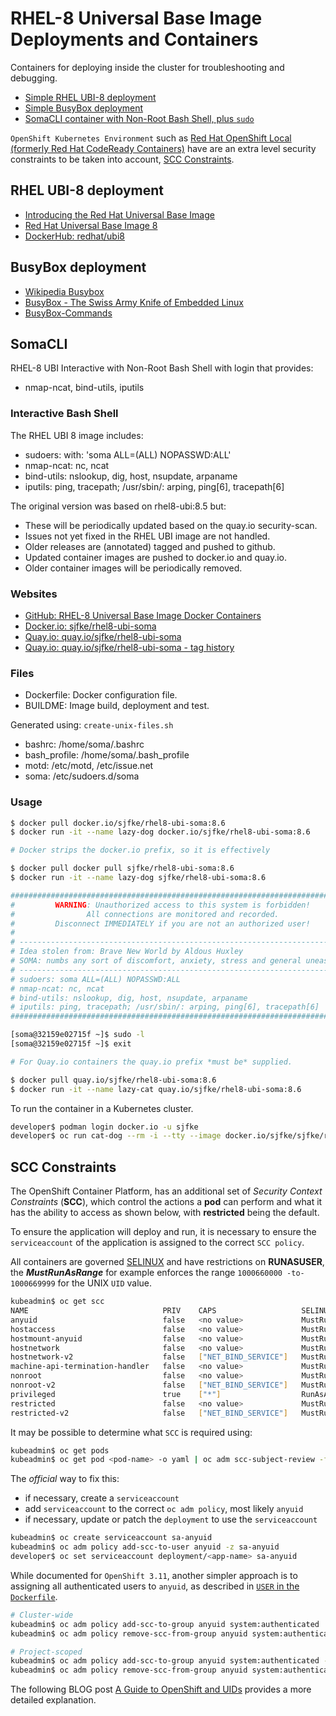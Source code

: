 # RHEL-8 Universal Base Image Deployments and Containers

Containers for deploying inside the cluster for troubleshooting and debugging.

* [Simple RHEL UBI-8 deployment](#rhel-ubi-8-deployment)
* [Simple BusyBox deployment](#busybox-deployment)
* [SomaCLI container with Non-Root Bash Shell, plus `sudo`](#somacli)

``OpenShift Kubernetes Environment`` such as [Red Hat OpenShift Local (formerly Red Hat CodeReady Containers)](https://developers.redhat.com/products/openshift-local/overview)
have are an extra level security constraints to be taken into account, [SCC Constraints](#scc-constraints).

## RHEL UBI-8 deployment

* [Introducing the Red Hat Universal Base Image](https://www.redhat.com/en/blog/introducing-red-hat-universal-base-image)
* [Red Hat Universal Base Image 8](https://catalog.redhat.com/software/container-stacks/detail/5ec53f50ef29fd35586d9a56)
* [DockerHub: redhat/ubi8](https://hub.docker.com/r/redhat/ubi8)

## BusyBox deployment

* [Wikipedia Busybox](https://en.wikipedia.org/wiki/BusyBox)
* [BusyBox - The Swiss Army Knife of Embedded Linux](https://busybox.net/downloads/BusyBox.html)
* [BusyBox-Commands](https://boxmatrix.info/wiki/BusyBox-Commands)

## SomaCLI

RHEL-8 UBI  Interactive with Non-Root Bash Shell with login that provides:

* nmap-ncat, bind-utils, iputils

### Interactive Bash Shell

The RHEL UBI 8 image includes:
* sudoers: with: 'soma ALL=(ALL) NOPASSWD:ALL'
* nmap-ncat: nc, ncat
* bind-utils: nslookup, dig, host, nsupdate, arpaname
* iputils: ping, tracepath; /usr/sbin/: arping, ping[6], tracepath[6]

The original version was based on rhel8-ubi:8.5 but:

* These will be periodically updated based on the quay.io security-scan.
* Issues not yet fixed in the RHEL UBI image are not handled.
* Older releases are (annotated) tagged and pushed to github.
* Updated container images are pushed to docker.io and quay.io.
* Older container images will be periodically removed.

### Websites

* [GitHub: RHEL-8 Universal Base Image Docker Containers](https://github.com/sjfke/rhel8-ubi-containers)
* [Docker.io: sjfke/rhel8-ubi-soma](https://hub.docker.com/repository/docker/sjfke/rhel8-ubi-soma)
* [Quay.io: quay.io/sjfke/rhel8-ubi-soma](https://quay.io/repository/sjfke/rhel8-ubi-soma)
* [Quay.io: quay.io/sjfke/rhel8-ubi-soma - tag history](https://quay.io/repository/sjfke/rhel8-ubi-soma?tab=history)

### Files

* Dockerfile: Docker configuration file.
* BUILDME: Image build, deployment and test.

Generated using: `create-unix-files.sh`

* bashrc: /home/soma/.bashrc
* bash_profile: /home/soma/.bash_profile
* motd: /etc/motd, /etc/issue.net
* soma: /etc/sudoers.d/soma

### Usage

```bash
$ docker pull docker.io/sjfke/rhel8-ubi-soma:8.6
$ docker run -it --name lazy-dog docker.io/sjfke/rhel8-ubi-soma:8.6

# Docker strips the docker.io prefix, so it is effectively

$ docker pull docker pull sjfke/rhel8-ubi-soma:8.6
$ docker run -it --name lazy-dog sjfke/rhel8-ubi-soma:8.6

###############################################################################
#         WARNING: Unauthorized access to this system is forbidden!          #
#                All connections are monitored and recorded.                 #
#         Disconnect IMMEDIATELY if you are not an authorized user!          #
#                                                                            #
# -------------------------------------------------------------------------- #
# Idea stolen from: Brave New World by Aldous Huxley                         #
# SOMA: numbs any sort of discomfort, anxiety, stress and general uneasiness #
# -------------------------------------------------------------------------- #
# sudoers: soma ALL=(ALL) NOPASSWD:ALL                                       #
# nmap-ncat: nc, ncat                                                        #
# bind-utils: nslookup, dig, host, nsupdate, arpaname                        #
# iputils: ping, tracepath; /usr/sbin/: arping, ping[6], tracepath[6]        #
##############################################################################

[soma@32159e02715f ~]$ sudo -l
[soma@32159e02715f ~]$ exit

# For Quay.io containers the quay.io prefix *must be* supplied. 

$ docker pull quay.io/sjfke/rhel8-ubi-soma:8.6
$ docker run -it --name lazy-cat quay.io/sjfke/rhel8-ubi-soma:8.6
```

To run the container in a Kubernetes cluster.
 
```bash
developer$ podman login docker.io -u sjfke
developer$ oc run cat-dog --rm -i --tty --image docker.io/sjfke/sjfke/rhel8-ubi-soma:latest
```

## SCC Constraints

The OpenShift Container Platform, has an additional set of *Security Context Constraints* (**SCC**), which control the actions a **pod** can perform and what it has the ability to access
as shown below, with **restricted** being the default. 

To ensure the application will deploy and run, it is necessary to ensure the `serviceaccount` of the application is assigned to the correct `SCC policy`.

All containers are governed [SELINUX](https://www.redhat.com/en/topics/linux/what-is-selinux) and have restrictions on **RUNASUSER**,
the **_MustRunAsRange_** for example enforces the range `1000660000 -to- 1000669999` for the UNIX `UID` value.

```bash
kubeadmin$ oc get scc
NAME                              PRIV    CAPS                   SELINUX     RUNASUSER          FSGROUP     SUPGROUP    PRIORITY     READONLYROOTFS   VOLUMES
anyuid                            false   <no value>             MustRunAs   RunAsAny           RunAsAny    RunAsAny    10           false            ["configMap","downwardAPI","emptyDir","persistentVolumeClaim","projected","secret"]
hostaccess                        false   <no value>             MustRunAs   MustRunAsRange     MustRunAs   RunAsAny    <no value>   false            ["configMap","downwardAPI","emptyDir","hostPath","persistentVolumeClaim","projected","secret"]
hostmount-anyuid                  false   <no value>             MustRunAs   RunAsAny           RunAsAny    RunAsAny    <no value>   false            ["configMap","downwardAPI","emptyDir","hostPath","nfs","persistentVolumeClaim","projected","secret"]
hostnetwork                       false   <no value>             MustRunAs   MustRunAsRange     MustRunAs   MustRunAs   <no value>   false            ["configMap","downwardAPI","emptyDir","persistentVolumeClaim","projected","secret"]
hostnetwork-v2                    false   ["NET_BIND_SERVICE"]   MustRunAs   MustRunAsRange     MustRunAs   MustRunAs   <no value>   false            ["configMap","downwardAPI","emptyDir","persistentVolumeClaim","projected","secret"]
machine-api-termination-handler   false   <no value>             MustRunAs   RunAsAny           MustRunAs   MustRunAs   <no value>   false            ["downwardAPI","hostPath"]
nonroot                           false   <no value>             MustRunAs   MustRunAsNonRoot   RunAsAny    RunAsAny    <no value>   false            ["configMap","downwardAPI","emptyDir","persistentVolumeClaim","projected","secret"]
nonroot-v2                        false   ["NET_BIND_SERVICE"]   MustRunAs   MustRunAsNonRoot   RunAsAny    RunAsAny    <no value>   false            ["configMap","downwardAPI","emptyDir","persistentVolumeClaim","projected","secret"]
privileged                        true    ["*"]                  RunAsAny    RunAsAny           RunAsAny    RunAsAny    <no value>   false            ["*"]
restricted                        false   <no value>             MustRunAs   MustRunAsRange     MustRunAs   RunAsAny    <no value>   false            ["configMap","downwardAPI","emptyDir","persistentVolumeClaim","projected","secret"]
restricted-v2                     false   ["NET_BIND_SERVICE"]   MustRunAs   MustRunAsRange     MustRunAs   RunAsAny    <no value>   false            ["configMap","downwardAPI","emptyDir","persistentVolumeClaim","projected","secret"]
```
It may be possible to determine what `SCC` is required using:

```bash
kubeadmin$ oc get pods
kubeadmin$ oc get pod <pod-name> -o yaml | oc adm scc-subject-review -f - # reading from STDIN '-'
```

The *official* way to fix this:
* if necessary, create a `serviceaccount`
* add `serviceaccount` to the correct `oc adm policy`, most likely `anyuid`
* if necessary, update or patch the `deployment` to use the `serviceaccount`

```bash
kubeadmin$ oc create serviceaccount sa-anyuid
kubeadmin$ oc adm policy add-scc-to-user anyuid -z sa-anyuid
developer$ oc set serviceaccount deployment/<app-name> sa-anyuid
```

While documented for `OpenShift 3.11`, another simpler approach is to assigning all authenticated users to `anyuid`, as described in [`USER` in the `Dockerfile`](https://docs.openshift.com/container-platform/3.11/admin_guide/manage_scc.html).

```bash
# Cluster-wide
kubeadmin$ oc adm policy add-scc-to-group anyuid system:authenticated      # add all authenticated users
kubeadmin$ oc adm policy remove-scc-from-group anyuid system:authenticated # remove all authenticated users

# Project-scoped
kubeadmin$ oc adm policy add-scc-to-group anyuid system:authenticated --namespace="<project>"
kubeadmin$ oc adm policy remove-scc-from-group anyuid system:authenticated --namespace="<project>"
```

The following BLOG post [A Guide to OpenShift and UIDs](https://cloud.redhat.com/blog/a-guide-to-openshift-and-uids) provides a more detailed explanation.
